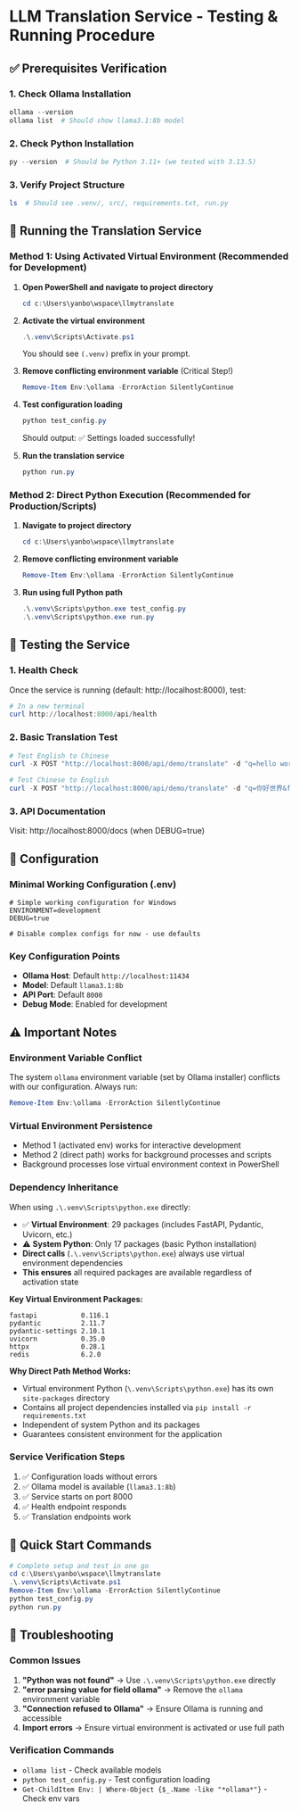 # LLM Translation Service - Testing & Running Procedure

## ✅ Prerequisites Verification

### 1. Check Ollama Installation
```powershell
ollama --version
ollama list  # Should show llama3.1:8b model
```

### 2. Check Python Installation
```powershell
py --version  # Should be Python 3.11+ (we tested with 3.13.5)
```

### 3. Verify Project Structure
```powershell
ls  # Should see .venv/, src/, requirements.txt, run.py
```

## 🚀 Running the Translation Service

### Method 1: Using Activated Virtual Environment (Recommended for Development)

1. **Open PowerShell and navigate to project directory**
   ```powershell
   cd c:\Users\yanbo\wspace\llmytranslate
   ```

2. **Activate the virtual environment**
   ```powershell
   .\.venv\Scripts\Activate.ps1
   ```
   You should see `(.venv)` prefix in your prompt.

3. **Remove conflicting environment variable** (Critical Step!)
   ```powershell
   Remove-Item Env:\ollama -ErrorAction SilentlyContinue
   ```

4. **Test configuration loading**
   ```powershell
   python test_config.py
   ```
   Should output: ✅ Settings loaded successfully!

5. **Run the translation service**
   ```powershell
   python run.py
   ```

### Method 2: Direct Python Execution (Recommended for Production/Scripts)

1. **Navigate to project directory**
   ```powershell
   cd c:\Users\yanbo\wspace\llmytranslate
   ```

2. **Remove conflicting environment variable**
   ```powershell
   Remove-Item Env:\ollama -ErrorAction SilentlyContinue
   ```

3. **Run using full Python path**
   ```powershell
   .\.venv\Scripts\python.exe test_config.py
   .\.venv\Scripts\python.exe run.py
   ```

## 🧪 Testing the Service

### 1. Health Check
Once the service is running (default: http://localhost:8000), test:

```powershell
# In a new terminal
curl http://localhost:8000/api/health
```

### 2. Basic Translation Test
```powershell
# Test English to Chinese
curl -X POST "http://localhost:8000/api/demo/translate" -d "q=hello world&from=en&to=zh"

# Test Chinese to English  
curl -X POST "http://localhost:8000/api/demo/translate" -d "q=你好世界&from=zh&to=en"
```

### 3. API Documentation
Visit: http://localhost:8000/docs (when DEBUG=true)

## 🔧 Configuration

### Minimal Working Configuration (.env)
```properties
# Simple working configuration for Windows
ENVIRONMENT=development
DEBUG=true

# Disable complex configs for now - use defaults
```

### Key Configuration Points
- **Ollama Host**: Default `http://localhost:11434`
- **Model**: Default `llama3.1:8b`
- **API Port**: Default `8000`
- **Debug Mode**: Enabled for development

## ⚠️ Important Notes

### Environment Variable Conflict
The system `ollama` environment variable (set by Ollama installer) conflicts with our configuration. Always run:
```powershell
Remove-Item Env:\ollama -ErrorAction SilentlyContinue
```

### Virtual Environment Persistence
- Method 1 (activated env) works for interactive development
- Method 2 (direct path) works for background processes and scripts
- Background processes lose virtual environment context in PowerShell

### Dependency Inheritance
When using `.\.venv\Scripts\python.exe` directly:
- ✅ **Virtual Environment**: 29 packages (includes FastAPI, Pydantic, Uvicorn, etc.)
- ⚠️ **System Python**: Only 17 packages (basic Python installation)
- **Direct calls** (`.\.venv\Scripts\python.exe`) always use virtual environment dependencies
- **This ensures** all required packages are available regardless of activation state

**Key Virtual Environment Packages:**
```
fastapi           0.116.1
pydantic          2.11.7
pydantic-settings 2.10.1
uvicorn           0.35.0
httpx             0.28.1
redis             6.2.0
```

**Why Direct Path Method Works:**
- Virtual environment Python (`\.venv\Scripts\python.exe`) has its own `site-packages` directory
- Contains all project dependencies installed via `pip install -r requirements.txt`
- Independent of system Python and its packages
- Guarantees consistent environment for the application

### Service Verification Steps
1. ✅ Configuration loads without errors
2. ✅ Ollama model is available (`llama3.1:8b`)
3. ✅ Service starts on port 8000
4. ✅ Health endpoint responds
5. ✅ Translation endpoints work

## 📝 Quick Start Commands

```powershell
# Complete setup and test in one go
cd c:\Users\yanbo\wspace\llmytranslate
.\.venv\Scripts\Activate.ps1
Remove-Item Env:\ollama -ErrorAction SilentlyContinue
python test_config.py
python run.py
```

## 🐛 Troubleshooting

### Common Issues
1. **"Python was not found"** → Use `.\.venv\Scripts\python.exe` directly
2. **"error parsing value for field ollama"** → Remove the `ollama` environment variable
3. **"Connection refused to Ollama"** → Ensure Ollama is running and accessible
4. **Import errors** → Ensure virtual environment is activated or use full path

### Verification Commands
- `ollama list` - Check available models
- `python test_config.py` - Test configuration loading
- `Get-ChildItem Env: | Where-Object {$_.Name -like "*ollama*"}` - Check env vars
